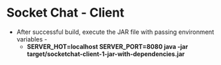 # Socket Chat - Client

* After successful build, execute the JAR file with passing environment variables - 
  * **SERVER_HOT=localhost SERVER_PORT=8080 java -jar target/socketchat-client-1-jar-with-dependencies.jar**
